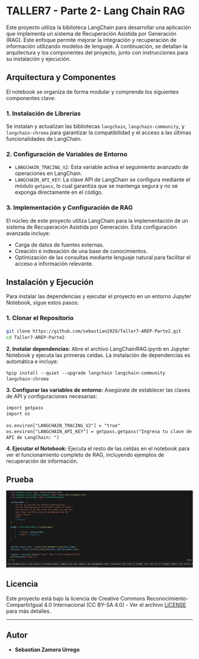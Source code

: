 # TALLER7 - Parte 2-  Lang Chain RAG

Este proyecto utiliza la biblioteca LangChain para desarrollar una aplicación que implementa un sistema de Recuperación Asistida por Generación (RAG). Este enfoque permite mejorar la integración y recuperación de información utilizando modelos de lenguaje. A continuación, se detallan la arquitectura y los componentes del proyecto, junto con instrucciones para su instalación y ejecución.

## Arquitectura y Componentes

El notebook se organiza de forma modular y comprende los siguientes componentes clave:

### 1. Instalación de Librerías

Se instalan y actualizan las bibliotecas `langchain`, `langchain-community`, y `langchain-chroma` para garantizar la compatibilidad y el acceso a las últimas funcionalidades de LangChain.

### 2. Configuración de Variables de Entorno

- `LANGCHAIN_TRACING_V2`: Esta variable activa el seguimiento avanzado de operaciones en LangChain.
- `LANGCHAIN_API_KEY`: La clave API de LangChain se configura mediante el módulo `getpass`, lo cual garantiza que se mantenga segura y no se exponga directamente en el código.

### 3. Implementación y Configuración de RAG

El núcleo de este proyecto utiliza LangChain para la implementación de un sistema de Recuperación Asistida por Generación. Esta configuración avanzada incluye:

   - Carga de datos de fuentes externas.
   - Creación e indexación de una base de conocimientos.
   - Optimización de las consultas mediante lenguaje natural para facilitar el acceso a información relevante.


## Instalación y Ejecución

Para instalar las dependencias y ejecutar el proyecto en un entorno Jupyter Notebook, sigue estos pasos:

### 1. Clonar el Repositorio

```bash
git clone https://github.com/sebastian2929/Taller7-AREP-Parte2.git
cd Taller7-AREP-Parte2
```
**2. Instalar dependencias:**
Abre el archivo LangChainRAG.ipynb en Jupyter Notebook y ejecuta las primeras celdas. La instalación de dependencias es automática e incluye:
```
%pip install --quiet --upgrade langchain langchain-community langchain-chroma
```

**3. Configurar las variables de entorno:**
Asegúrate de establecer las claves de API y configuraciones necesarias:
```
import getpass
import os

os.environ["LANGCHAIN_TRACING_V2"] = "true"
os.environ["LANGCHAIN_API_KEY"] = getpass.getpass("Ingresa tu clave de API de LangChain: ")
```

**4. Ejecutar el Notebook:**
Ejecuta el resto de las celdas en el notebook para ver el funcionamiento completo de RAG, incluyendo ejemplos de recuperación de información.


## Prueba

![prueba](img/image.png)

## Licencia

Este proyecto está bajo la licencia de Creative Commons Reconocimiento-CompartirIgual 4.0 Internacional (CC BY-SA 4.0) - Ver el archivo [LICENSE](LICENSE.md) para más detalles.

---

## Autor

- __Sebastian Zamora Urrego__
